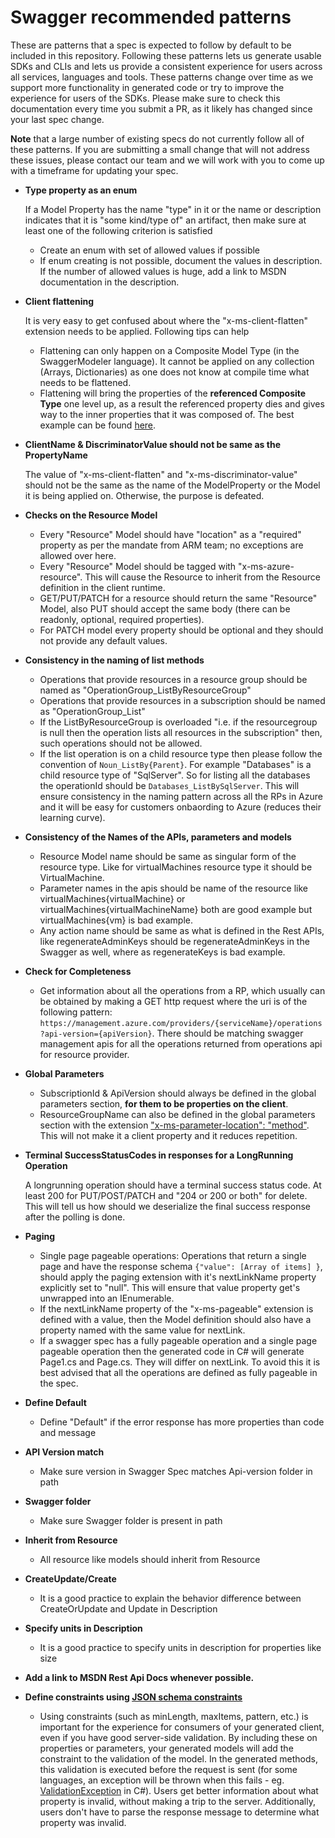 # Swagger recommended patterns
These are patterns that a spec is expected to follow by default to be included in this repository. Following these patterns lets us generate usable SDKs and CLIs and lets us provide a consistent experience for users across all services, languages and tools. These patterns change over time as we support more functionality in generated code or try to improve the experience for users of the SDKs. Please make sure to check this documentation every time you submit a PR, as it likely has changed since your last spec change.

**Note** that a large number of existing specs do not currently follow all of these patterns. If you are submitting a small change that will not address these issues, please contact our team and we will work with you to come up with a timeframe for updating your spec.

 - **Type property as an enum**

    If a Model Property has the name "type" in it or the name or description indicates that it is "some kind/type of" an artifact, then make sure at least one of the following criterion is satisfied
     - Create an enum with set of allowed values if possible
     - If enum creating is not possible, document the values in description. If the number of allowed values is huge, add a link to MSDN documentation in the description.
 - **Client flattening**

    It is very easy to get confused about where the "x-ms-client-flatten" extension needs to be applied. Following tips can help 
    - Flattening can only happen on a Composite Model Type (in the SwaggerModeler language). It cannot be applied on any collection (Arrays, Dictionaries) as one does not know at compile time what needs to be flattened.
    - Flattening will bring the properties of the **referenced Composite Type** one level up, as a result the referenced property dies and gives way to the inner properties that it was composed of. The best example can be found [here](https://github.com/Azure/azure-rest-api-specs/blob/master/arm-storage/2016-01-01/swagger/storage.json#L763).
 - **ClientName & DiscriminatorValue should not be same as the PropertyName**
 
    The value of "x-ms-client-flatten" and "x-ms-discriminator-value" should not be the same as the name of the ModelProperty or the Model it is being applied on. Otherwise, the purpose is defeated.
 - **Checks on the Resource Model**
 
    - Every "Resource" Model should have "location" as a "required" property as per the mandate from ARM team; no exceptions are allowed over here.
    - Every "Resource" Model should be tagged with "x-ms-azure-resource". This will cause the Resource to inherit from the Resource definition in the client runtime.
    - GET/PUT/PATCH for a resource should return the same "Resource" Model, also PUT should accept the same body (there can be readonly, optional, required properties).
    - For PATCH model every property should be optional and they should not provide any default values.
 - **Consistency in the naming of list methods**
 
    - Operations that provide resources in a resource group should be named as "OperationGroup_ListByResourceGroup"
    - Operations that provide resources in a subscription should be named as "OperationGroup_List"
    - If the ListByResourceGroup is overloaded "i.e. if the resourcegroup is null then the operation lists all resources in the subscription" then, such operations should not be allowed.
    - If the list operation is on a child resource type then please follow the convention of `Noun_ListBy{Parent}`. For example "Databases" is a child resource type of "SqlServer". So for listing all the databases the operationId should be `Databases_ListBySqlServer`. This will ensure consistency in the naming pattern across all the RPs in Azure and it will be easy for customers onbaording to Azure (reduces their learning curve).
 - **Consistency of the Names of the APIs, parameters and models**
 
    - Resource Model name should be same as singular form of the resource type. Like for virtualMachines resource type it should be VirtualMachine.
    - Parameter names in the apis should be name of the resource like virtualMachines\{virtualMachine} or virtualMachines\{virtualMachineName} both are good example but virtualMachines\{vm} is bad example. 
    - Any action name should be same as what is defined in the Rest APIs, like regenerateAdminKeys should be regenerateAdminKeys in the Swagger as well, where as regenerateKeys is bad example.
 - **Check for Completeness**
 
    - Get information about all the operations from a RP, which usually can be obtained by making a GET http request where the uri is of the following pattern: `https://management.azure.com/providers/{serviceName}/operations?api-version={apiVersion}`. There should be matching swagger management apis for all the operations returned from operations api for resource provider.
 - **Global Parameters**
 
    - SubscriptionId & ApiVersion should always be defined in the global parameters section, **for them to be properties on the client**.
    - ResourceGroupName can also be defined in the global parameters section with the extension ["x-ms-parameter-location": "method"](https://github.com/Azure/autorest/blob/master/Documentation/swagger-extensions.md#x-ms-parameter-location). This will not make it a client property and it reduces repetition.
 - **Terminal SuccessStatusCodes in responses for a LongRunning Operation**
 
    A longrunning operation should have a terminal success status code. At least 200 for PUT/POST/PATCH and "204 or 200 or both" for delete. This will tell us how should we deserialize the final success response after the polling is done.
 - **Paging**
 
    - Single page pageable operations: Operations that return a single page and have the response schema `{"value": [Array of items] }`, should apply the paging extension with it's nextLinkName property explicitly set to "null". This will ensure that value property get's unwrapped into an IEnumerable<underlyingItemType>.
    - If the nextLinkName property of the "x-ms-pageable" extension is defined with a value, then the Model definition should also have a property named with the same value for nextLink.
    - If a swagger spec has a fully pageable operation and a single page pageable operation then the generated code in C# will generate Page1.cs and Page.cs. They will differ on nextLink. To avoid this it is best advised that all the operations are defined as fully pageable in the spec.
 - **Define Default**
 
    -  Define "Default" if the error response has more properties than code and message
 - **API Version match**
 
   - Make sure version in Swagger Spec matches Api-version folder in path
 - **Swagger folder**
 
   - Make sure Swagger folder is present in path
 - **Inherit from Resource**
 
   - All resource like models should inherit from Resource
 - **CreateUpdate/Create**
 
   - It is a good practice to explain the behavior difference between CreateOrUpdate and Update in Description
 - **Specify units in Description**
 
   - It is a good practice to specify units in description for properties like size
 - **Add a link to MSDN Rest Api Docs whenever possible.**
 - **Define constraints using [JSON schema constraints](http://json-schema.org/latest/json-schema-validation.html)**
   - Using constraints (such as minLength, maxItems, pattern, etc.) is important for the experience for consumers of your generated client, even if you have good server-side validation. By including these on properties or parameters, your generated models will add the constraint to the validation of the model. In the generated methods, this validation is executed before the request is sent (for some languages, an exception will be thrown when this fails - eg. [ValidationException](https://github.com/Azure/azure-sdk-for-net/blob/AutoRest/src/ClientRuntime/Microsoft.Rest.ClientRuntime/ValidationException.cs) in C#). Users get better information about what property is invalid, without making a trip to the server. Additionally, users don't have to parse the response message to determine what property was invalid.

